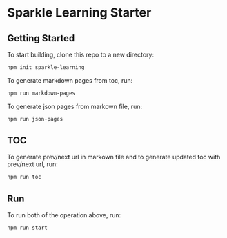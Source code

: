 # Sparkle Learning Starter

## Getting Started

To start building, clone this repo to a new directory:

```bash
npm init sparkle-learning
```


To generate markdown pages from toc, run:

```bash
npm run markdown-pages
```

To generate json pages from markown file, run:

```bash
npm run json-pages
```

## TOC

To generate prev/next url in markown file and to generate updated toc with prev/next url, run:

```bash
npm run toc
```

## Run

To run both of the operation above, run:

```bash
npm run start
```
